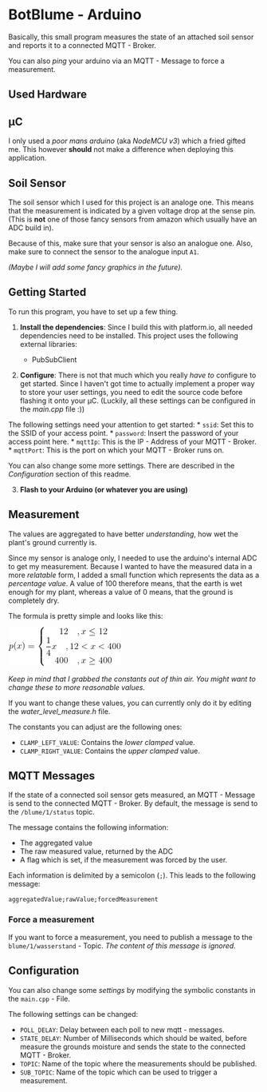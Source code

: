 # BotBlume - Arduino 

Basically, this small program measures the state of an attached soil sensor
and reports it to a connected MQTT - Broker. 

You can also _ping_ your arduino via an MQTT - Message to force a measurement. 

## Used Hardware

## µC

I only used a _poor mans arduino_ (aka _NodeMCU v3_) which a fried gifted
me. This however **should** not make a difference when deploying this
application. 

## Soil Sensor

The soil sensor which I used for this project is an analoge one. This 
means that the measurement is indicated by a given voltage drop at the 
sense pin. (This is **not** one of those fancy sensors from amazon which 
usually have an ADC build in).

Because of this, make sure that your sensor is also an analogue one. Also,
make sure to connect the sensor to the analogue input `A1`. 

_(Maybe I will add some fancy graphics in the future)._

## Getting Started

To run this program, you have to set up a few thing. 

1. **Install the dependencies**: Since I build this with platform.io, all needed dependencies need to be installed.
    This project uses the following external libraries: 
    * PubSubClient

2. **Configure**: There is not that much which you really _have to_ configure to get started. 
Since I haven't got time to actually implement a proper way to store your user settings, you need to
edit the source code before flashing it onto your µC. (Luckily, all these settings can be configured in the _main.cpp_ file :))

The following settings need your attention to get started: 
    * `ssid`: Set this to the SSID of your access point.
    * `password`: Insert the password of your access point here.
    * `mqttIp`: This is the IP - Address of your MQTT - Broker.
    * `mqttPort`: This is the port on which your MQTT - Broker runs on.  

You can also change some more settings. There are described in the _Configuration_ section of this readme. 

3. **Flash to your Arduino (or whatever you are using)**

## Measurement

The values are aggregated to have better _understanding_, how wet the plant's
ground currently is. 

Since my sensor is analoge only, I needed to use the arduino's internal
ADC to get my measurement. Because I wanted to have the measured data in a
more _relatable_ form, I added a small function which represents the
data as a _percentage value_. A value of 100 therefore means, that the
earth is wet enough for my plant, whereas a value of 0 means, that the 
ground is completely dry. 

The formula is pretty simple and looks like this: 

![Image description](CodeCogsEqn.gif)

_Keep in mind that I grabbed the constants out of thin air. You might want
to change these to more reasonable values._

If you want to change these values, you can currently only do it by editing
the _water_level_measure.h_ file.

The constants you can adjust are the following ones:

* `CLAMP_LEFT_VALUE`: Contains the _lower clamped_ value.
* `CLAMP_RIGHT_VALUE`: Contains the _upper clamped_ value.

## MQTT Messages

If the state of a connected soil sensor gets measured, an MQTT - Message is 
send to the connected MQTT - Broker. By default, the message is send to 
the `/blume/1/status` topic. 

The message contains the following information: 
* The aggregated value
* The raw measured value, returned by the ADC
* A flag which is set, if the measurement was forced by the user.

Each information is delimited by a semicolon (`;`). This leads to the 
following message: 

```
aggregatedValue;rawValue;forcedMeasurement
```

### Force a measurement

If you want to force a measurement, you need to publish a message
to the `blume/1/wasserstand` - Topic. _The content of this message
is ignored._

## Configuration

You can also change some _settings_ by modifying the symbolic constants in
the `main.cpp` - File. 

The following settings can be changed: 

* `POLL_DELAY`: Delay between each poll to new mqtt - messages.
* `STATE_DELAY`: Number of Milliseconds which should be waited, before measure the grounds moisture and sends the state to the connected MQTT - Broker.
* `TOPIC`: Name of the topic where the measurements should be published.
* `SUB_TOPIC`: Name of the topic which can be used to trigger a measurement.
